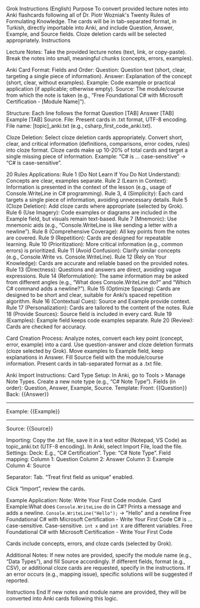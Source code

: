 Grok Instructions (English)
Purpose
To convert provided lecture notes into Anki flashcards following all of Dr. Piotr Wozniak's Twenty Rules of Formulating Knowledge. The cards will be in tab-separated format, in Turkish, directly importable into Anki, and include Question, Answer, Example, and Source fields. Cloze deletion cards will be selected appropriately.
Instructions

Lecture Notes:
Take the provided lecture notes (text, link, or copy-paste).
Break the notes into small, meaningful chunks (concepts, errors, examples).


Anki Card Format:
Fields and Order:
Question: Question text (short, clear, targeting a single piece of information).
Answer: Explanation of the concept (short, clear, without examples).
Example: Code example or practical application (if applicable; otherwise empty).
Source: The module/course from which the note is taken (e.g., “Free Foundational C# with Microsoft Certification - [Module Name]”).


Structure: Each line follows the format Question [TAB] Answer [TAB] Example [TAB] Source.
File: Present cards in .txt format, UTF-8 encoding. File name: [topic]_anki.txt (e.g., csharp_first_code_anki.txt).


Cloze Deletion:
Select cloze deletion cards appropriately. Convert short, clear, and critical information (definitions, comparisons, error codes, rules) into cloze format.
Cloze cards make up 10-20% of total cards and target a single missing piece of information.
Example: “C# is ... case-sensitive” → “C# is case-sensitive”.


20 Rules Applications:
Rule 1 (Do Not Learn If You Do Not Understand): Concepts are clear, examples separate.
Rule 2 (Learn in Context): Information is presented in the context of the lesson (e.g., usage of Console.WriteLine in C# programming).
Rule 3, 4 (Simplicity): Each card targets a single piece of information, avoiding unnecessary details.
Rule 5 (Cloze Deletion): Add cloze cards where appropriate (selected by Grok).
Rule 6 (Use Imagery): Code examples or diagrams are included in the Example field, but visuals remain text-based.
Rule 7 (Mnemonic): Use mnemonic aids (e.g., “Console.WriteLine is like sending a letter with a newline”).
Rule 8 (Comprehensive Coverage): All key points from the notes are covered.
Rule 9 (Repetition): Cards are designed for repeatable learning.
Rule 10 (Prioritization): More critical information (e.g., common errors) is prioritized.
Rule 11 (Avoid Confusion): Clarify similar concepts (e.g., Console.Write vs. Console.WriteLine).
Rule 12 (Rely on Your Knowledge): Cards are accurate and reliable based on the provided notes.
Rule 13 (Directness): Questions and answers are direct, avoiding vague expressions.
Rule 14 (Reformulation): The same information may be asked from different angles (e.g., “What does Console.WriteLine do?” and “Which C# command adds a newline?”).
Rule 15 (Optimize Spacing): Cards are designed to be short and clear, suitable for Anki’s spaced repetition algorithm.
Rule 16 (Contextual Cues): Source and Example provide context.
Rule 17 (Personalization): Cards are tailored to the content of the notes.
Rule 18 (Provide Sources): Source field is included in every card.
Rule 19 (Examples): Example field keeps code examples separate.
Rule 20 (Review): Cards are checked for accuracy.


Card Creation Process:
Analyze notes, convert each key point (concept, error, example) into a card.
Use question-answer and cloze deletion formats (cloze selected by Grok).
Move examples to Example field, keep explanations in Answer.
Fill Source field with the module/course information.
Present cards in tab-separated format as a .txt file.


Anki Import Instructions:
Card Type Setup:
In Anki, go to Tools > Manage Note Types.
Create a new note type (e.g., “C# Note Type”).
Fields (in order): Question, Answer, Example, Source.
Template:
Front: {{Question}}
Back: {{Answer}} <hr> Example: {{Example}} <hr> Source: {{Source}}




Importing:
Copy the .txt file, save it in a text editor (Notepad, VS Code) as topic_anki.txt (UTF-8 encoding).
In Anki, select Import File, load the file.
Settings:
Deck: E.g., “C# Certification”.
Type: “C# Note Type”.
Field mapping:
Column 1: Question
Column 2: Answer
Column 3: Example
Column 4: Source


Separator: Tab.
“Treat first field as unique” enabled.


Click “Import”, review the cards.




Example Application:
Note: Write Your First Code module.
Card Example:What does `Console.WriteLine` do in C#?    Prints a message and adds a newline.    `Console.WriteLine("Hello");` → "Hello" and a newline    Free Foundational C# with Microsoft Certification - Write Your First Code
C# is ... case-sensitive.    Case-sensitive.    `int x` and `int X` are different variables.    Free Foundational C# with Microsoft Certification - Write Your First Code


Cards include concepts, errors, and cloze cards (selected by Grok).


Additional Notes:
If new notes are provided, specify the module name (e.g., “Data Types”), and fill Source accordingly.
If different fields, format (e.g., CSV), or additional cloze cards are requested, specify in the instructions.
If an error occurs (e.g., mapping issue), specific solutions will be suggested if reported.



Instructions End
If new notes and module name are provided, they will be converted into Anki cards following this logic.